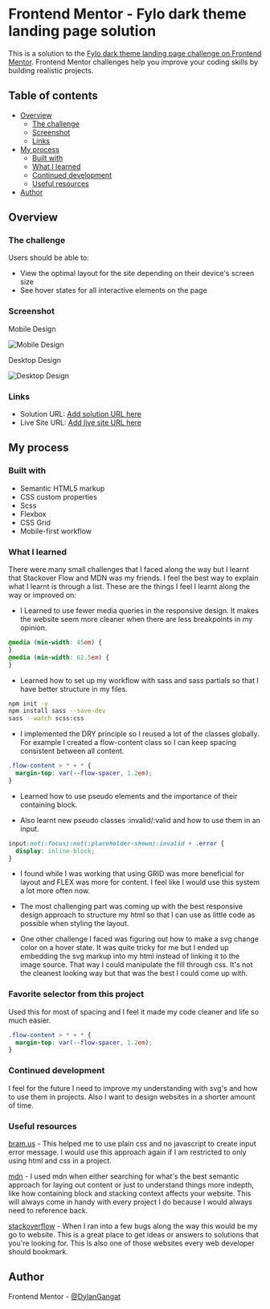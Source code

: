 # Frontend Mentor - Fylo dark theme landing page solution

This is a solution to the [Fylo dark theme landing page challenge on Frontend Mentor](https://www.frontendmentor.io/challenges/fylo-dark-theme-landing-page-5ca5f2d21e82137ec91a50fd). Frontend Mentor challenges help you improve your coding skills by building realistic projects.

## Table of contents

- [Overview](#overview)
  - [The challenge](#the-challenge)
  - [Screenshot](#screenshot)
  - [Links](#links)
- [My process](#my-process)
  - [Built with](#built-with)
  - [What I learned](#what-i-learned)
  - [Continued development](#continued-development)
  - [Useful resources](#useful-resources)
- [Author](#author)

## Overview

### The challenge

Users should be able to:

- View the optimal layout for the site depending on their device's screen size
- See hover states for all interactive elements on the page

### Screenshot

Mobile Design

![Mobile Design](./images/mobile-design.png)

Desktop Design

![Desktop Design](./images/desktop-design.png)

### Links

- Solution URL: [Add solution URL here](https://your-solution-url.com)
- Live Site URL: [Add live site URL here](https://your-live-site-url.com)

## My process

### Built with 

- Semantic HTML5 markup 
- CSS custom properties
- Scss
- Flexbox
- CSS Grid
- Mobile-first workflow

### What I learned

There were many small challenges that I faced along the way but I learnt that Stackover Flow and MDN was my friends. I feel the best way to explain what I learnt is through a list. These are the things I feel I learnt along the way or improved on:

- I Learned to use fewer media queries in the responsive design. It makes the website seem more cleaner when there are less breakpoints in my opinion.

```css
@media (min-width: 45em) {
}
@media (min-width: 62.5em) {
}
```

- Learned how to set up my workflow with sass and sass partials so that I have better structure in my files.

```sh
npm init -y
npm install sass --save-dev
sass --watch scss:css
```

- I implemented the DRY principle so I reused a lot of the classes globally. For example I created a flow-content class so I can keep spacing consistent between all content.

```css
.flow-content > * + * {
  margin-top: var(--flow-spacer, 1.2em);
}
```

- Learned how to use pseudo elements and the importance of their containing block.

- Also learnt new pseudo classes :invalid/:valid and how to use them in an input.

```css
input:not(:focus):not(:placeholder-shown):invalid + .error {
  display: inline-block;
}
```

- I found while I was working that using GRID was more beneficial for layout and FLEX was more for content. I feel like I would use this system a lot more often now.

- The most challenging part was coming up with the best responsive design approach to structure my html so that I can use as little code as possible when styling the layout.

- One other challenge I faced was figuring out how to make a svg change color on a hover state. It was quite tricky for me but I ended up embedding the svg markup into my html instead of linking it to the image source. That way I could manipulate the fill through css. It's not the cleanest looking way but that was the best I could come up with.

### Favorite selector from this project

Used this for most of spacing and I feel it made my code cleaner and life so much easier.

```css
.flow-content > * + * {
  margin-top: var(--flow-spacer, 1.2em);
}
```

### Continued development

I feel for the future I need to improve my understanding with svg's and how to use them in projects.
Also I want to design websites in a shorter amount of time.

### Useful resources

[bram.us](https://www.bram.us/2021/01/28/form-validation-you-want-notfocusinvalid-not-invalid/) - This helped me to use plain css and no javascript to create input error message. I would use this approach again if I am restricted to only using html and css in a project.

[mdn](https://developer.mozilla.org/en-US/) - I used mdn when either searching for what's the best semantic approach for laying out content or just to understand things more indepth, like how containing block and stacking context affects your website. This will always come in handy with every project I do because I would always need to reference back.

[stackoverflow](https://stackoverflow.com/) - When I ran into a few bugs along the way this would be my go to website. This is a great place to get ideas or answers to solutions that you're looking for. This Is also one of those websites every web developer should bookmark.

## Author

Frontend Mentor - [@DylanGangat](https://www.frontendmentor.io/profile/DylanGangat)
